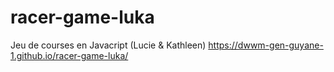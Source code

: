 # racer-game-luka
Jeu de courses en Javacript (Lucie &amp; Kathleen)
https://dwwm-gen-guyane-1.github.io/racer-game-luka/
